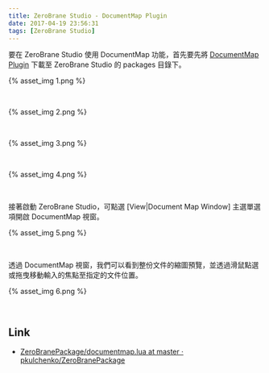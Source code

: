 ```yaml
---
title: ZeroBrane Studio - DocumentMap Plugin
date: 2017-04-19 23:56:31
tags: [ZeroBrane Studio]
---
```


要在 ZeroBrane Studio 使用 DocumentMap 功能，首先要先將 [DocumentMap Plugin](https://github.com/pkulchenko/ZeroBranePackage/blob/master/documentmap.lua) 下載至 ZeroBrane Studio 的 packages 目錄下。  

<!-- More -->

{% asset_img 1.png %}

<br/>


{% asset_img 2.png %}

<br/>


{% asset_img 3.png %}

<br/>


{% asset_img 4.png %}

<br/>


接著啟動 ZeroBrane Studio，可點選 [View|Document Map Window] 主選單選項開啟 DocumentMap 視窗。  

{% asset_img 5.png %}

<br/>


透過 DocumentMap 視窗，我們可以看到整份文件的縮圖預覽，並透過滑鼠點選或拖曳移動輸入的焦點至指定的文件位置。  

{% asset_img 6.png %}

<br/>


Link
----
* [ZeroBranePackage/documentmap.lua at master · pkulchenko/ZeroBranePackage](https://github.com/pkulchenko/ZeroBranePackage/blob/master/documentmap.lua)
